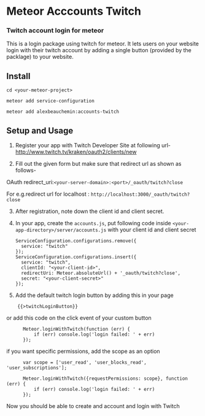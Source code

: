 # Meteor Acccounts Twitch
### Twitch account login for meteor

This is a login package using twitch for meteor. It lets users on your website login with their twitch account by adding a single button (provided by the packlage) to your website.

## Install

`cd <your-meteor-project>`

`meteor add service-configuration`

`meteor add alexbeauchemin:accounts-twitch`

## Setup and Usage
1. Register your app with Twitch Developer Site at following url- http://www.twitch.tv/kraken/oauth2/clients/new

2. Fill out the given form but make sure that redirect url as shown as follows-

  OAuth redirect_uri:`<your-server-domain>:<port>/_oauth/twitch?close`

  For e.g.redirect url for localhost : `http://localhost:3000/_oauth/twitch?close`

3. After registration, note down the client id and client secret.
4. In your app, create the `accounts.js`, put following code inside
`<your-app-directory>/server/accounts.js` with your client id and client secret

    ```
    ServiceConfiguration.configurations.remove({
      service: "twitch"
    });
    ServiceConfiguration.configurations.insert({
      service: "twitch",
      clientId: "<your-client-id>",
      redirectUri: Meteor.absoluteUrl() + '_oauth/twitch?close',
      secret: "<your-client-secret>"
    });
    ```
5. Add the default twitch login button by adding this in your page
```
    {{>twitchLoginButton}}
```
or add this code on the click event of your custom button
```
      Meteor.loginWithTwitch(function (err) {
          if (err) console.log('login failed: ' + err)
      });
```
if you want specific permissions, add the scope as an option
```
      var scope = ['user_read', 'user_blocks_read', 'user_subscriptions'];

      Meteor.loginWithTwitch({requestPermissions: scope}, function (err) {
          if (err) console.log('login failed: ' + err)
      });
```

Now you should be able to create and account and login with Twitch